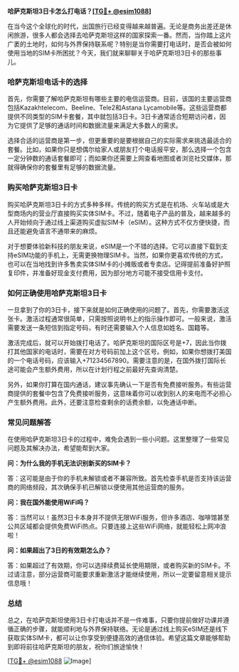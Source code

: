 **哈萨克斯坦3日卡怎么打电话？[[TG💪+ @esim1088](https://t.me/s/esim1088)]**

在当今这个全球化的时代，出国旅行已经变得越来越普遍。无论是商务出差还是休闲旅游，很多人都会选择去哈萨克斯坦这样的国家探索一番。然而，当你踏上这片广袤的土地时，如何与外界保持联系呢？特别是当你需要打电话时，是否会被如何使用当地的SIM卡所困扰？今天，我们就来聊聊关于哈萨克斯坦3日卡的那些事儿。

### 哈萨克斯坦电话卡的选择

首先，你需要了解哈萨克斯坦有哪些主要的电信运营商。目前，该国的主要运营商包括Kazakhtelecom、Beeline、Tele2和Astana Lycamobile等。这些运营商都提供不同类型的SIM卡套餐，其中就包括3日卡。3日卡通常适合短期访问者，因为它提供了足够的通话时间和数据流量来满足大多数人的需求。

选择合适的运营商是第一步，但更重要的是要根据自己的实际需求来挑选最适合的套餐。比如，如果你只是想偶尔给家人或朋友打个电话报平安，那么选择一个包含一定分钟数的通话套餐即可；而如果你还需要上网查看地图或者浏览社交媒体，那就得确保你的套餐里有足够的数据流量。

### 购买哈萨克斯坦3日卡

购买哈萨克斯坦3日卡的方式多种多样。传统的购买方式是在机场、火车站或是大型商场内的营业厅直接购买实体SIM卡。不过，随着电子产品的普及，越来越多的人开始倾向于通过线上渠道购买虚拟SIM卡（eSIM）。这种方式不仅方便快捷，而且还能避免语言不通带来的麻烦。

对于想要体验新科技的朋友来说，eSIM是一个不错的选择。它可以直接下载到支持eSIM功能的手机上，无需更换物理SIM卡。当然，如果你更喜欢传统的方式，也可以在当地找到许多售卖实体SIM卡的小摊贩或者专卖店。记得提前准备好护照复印件，并准备好现金支付费用，因为部分地方可能不接受信用卡支付。

### 如何正确使用哈萨克斯坦3日卡

一旦拿到了你的3日卡，接下来就是如何正确使用的问题了。首先，你需要激活这张卡。激活过程通常很简单，只需按照说明书上的指示操作即可。一般来说，激活需要发送一条短信到指定号码，有时还需要输入个人信息如姓名、国籍等。

激活完成后，就可以开始拨打电话了。哈萨克斯坦的国际区号是+7，因此当你拨打其他国家的电话时，需要在对方号码前加上这个区号。例如，如果你想拨打美国的一个电话号码，应该输入+71234567890。需要注意的是，在国外拨打国际长途可能会产生额外费用，所以在计划行程之前最好先查询清楚。

另外，如果你打算在国内通话，建议事先确认一下是否有免费接听服务。有些运营商提供的套餐中包含了免费接听服务，这意味着你可以收到别人的来电而不必担心产生额外费用。此外，还要注意检查剩余的话费余额，以免通话中断。

### 常见问题解答

在使用哈萨克斯坦3日卡的过程中，难免会遇到一些小问题。这里整理了一些常见问题及其解决办法，希望能帮到大家。

**问：为什么我的手机无法识别新买的SIM卡？**

答：这可能是由于你的手机未解锁或者不兼容所致。首先检查手机是否支持该运营商的网络频段，其次确保手机已解锁以便使用其他运营商的服务。

**问：我在国外能使用WiFi吗？**

答：当然可以！虽然3日卡本身并不提供无限WiFi服务，但许多酒店、咖啡馆甚至公共区域都会提供免费WiFi热点。只要连接上这些WiFi网络，就能轻松上网冲浪啦！

**问：如果超出了3日的有效期怎么办？**

答：如果超过了有效期，你可以选择续费延长使用期限，或者购买新的SIM卡。不过请注意，部分运营商可能要求重新激活才能继续使用，所以一定要留意相关提示信息哦！

### 总结

总之，在哈萨克斯坦使用3日卡打电话并不是一件难事，只要你提前做好功课并遵循正确的步骤，就能顺利地与外界保持联络。无论是通过线上购买eSIM还是线下获取实体SIM卡，都可以让你享受到便捷高效的通信体验。希望这篇文章能够帮助到即将前往哈萨克斯坦的朋友，祝你们旅途愉快！

[[TG💪+ @esim1088](https://t.me/s/esim1088) ![Image](https://i.postimg.cc/4NQfJmqS/Snipaste-2025-05-13-00-14-12.png)]